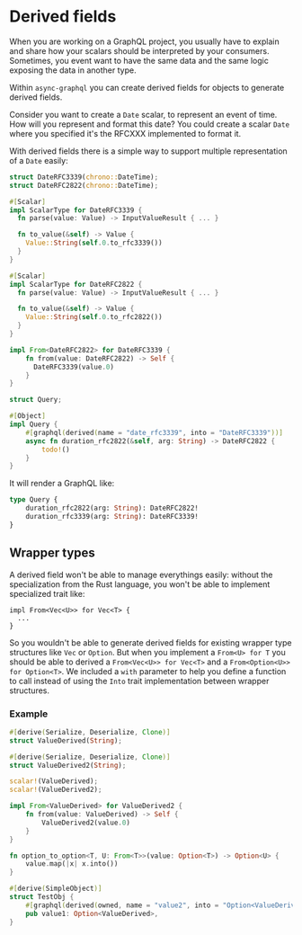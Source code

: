 # Derived fields

When you are working on a GraphQL project, you usually have to explain and share how your scalars should
be interpreted by your consumers. Sometimes, you event want to have the same data and the same logic exposing
the data in another type.

Within `async-graphql` you can create derived fields for objects to generate derived fields.

Consider you want to create a `Date` scalar, to represent an event of time.
How will you represent and format this date? You could create a scalar `Date` where you specified it's the RFCXXX
implemented to format it.

With derived fields there is a simple way to support multiple representation of a `Date` easily:

```rust
struct DateRFC3339(chrono::DateTime);
struct DateRFC2822(chrono::DateTime);

#[Scalar]
impl ScalarType for DateRFC3339 {
  fn parse(value: Value) -> InputValueResult { ... } 

  fn to_value(&self) -> Value {
    Value::String(self.0.to_rfc3339())
  }
}

#[Scalar]
impl ScalarType for DateRFC2822 {
  fn parse(value: Value) -> InputValueResult { ... } 

  fn to_value(&self) -> Value {
    Value::String(self.0.to_rfc2822())
  }
}

impl From<DateRFC2822> for DateRFC3339 {
    fn from(value: DateRFC2822) -> Self {
      DateRFC3339(value.0)
    }
}

struct Query;

#[Object]
impl Query {
    #[graphql(derived(name = "date_rfc3339", into = "DateRFC3339"))]
    async fn duration_rfc2822(&self, arg: String) -> DateRFC2822 {
        todo!()
    }
}
```

It will render a GraphQL like:

```graphql
type Query {
	duration_rfc2822(arg: String): DateRFC2822!
	duration_rfc3339(arg: String): DateRFC3339!
}
```

## Wrapper types

A derived field won't be able to manage everythings easily: without the specialization from the Rust language, you won't be able to implement specialized trait like:
```
impl From<Vec<U>> for Vec<T> {
  ...
}
```

So you wouldn't be able to generate derived fields for existing wrapper type structures like `Vec` or `Option`. But when you implement a `From<U> for T` you should be able to derived a `From<Vec<U>> for Vec<T>` and a `From<Option<U>> for Option<T>`.
We included a `with` parameter to help you define a function to call instead of using the `Into` trait implementation between wrapper structures.


### Example

```rust
#[derive(Serialize, Deserialize, Clone)]
struct ValueDerived(String);

#[derive(Serialize, Deserialize, Clone)]
struct ValueDerived2(String);

scalar!(ValueDerived);
scalar!(ValueDerived2);

impl From<ValueDerived> for ValueDerived2 {
    fn from(value: ValueDerived) -> Self {
        ValueDerived2(value.0)
    }
}

fn option_to_option<T, U: From<T>>(value: Option<T>) -> Option<U> {
    value.map(|x| x.into())
}

#[derive(SimpleObject)]
struct TestObj {
    #[graphql(derived(owned, name = "value2", into = "Option<ValueDerived2>", with = "option_to_option"))]
    pub value1: Option<ValueDerived>,
}
```
